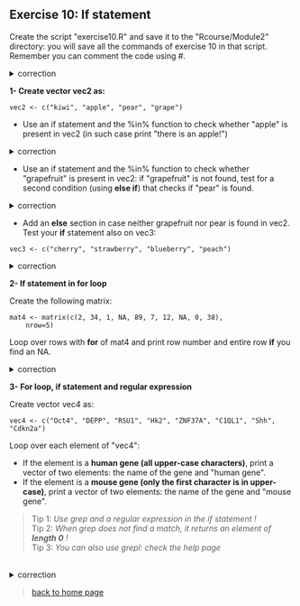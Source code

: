 ## Exercise 10: If statement

Create the script "exercise10.R" and save it to the "Rcourse/Module2" directory: you will save all the commands of exercise 10 in that script.
<br>Remember you can comment the code using #.


<details>
<summary>
correction
</summary>

```{r}
getwd()
setwd("~/Rcourse/Module2")
```

</details>


**1- Create vector vec2 as:**


```{r}
vec2 <- c("kiwi", "apple", "pear", "grape")
```

* Use an if statement and the %in% function to check whether "apple" is present in vec2 (in such case print "there is an apple!")

<details>
<summary>
correction
</summary>

```{r}
if("apple" %in% vec2){
	print("there is an apple there")
}
```

</details>

* Use an if statement and the %in% function to check whether "grapefruit" is present in vec2: if "grapefruit" is not found, test for a second condition (using **else if**) that checks if "pear" is found.

<details>
<summary>
correction
</summary>

```{r}
if("grapefruit" %in% vec2){
        print("there is a grapefruit there")
}else if("pear" %in% vec2){
	print("there is no grapefruit but there is a pear")
}
```

</details>

* Add an **else** section in case neither grapefruit nor pear is found in vec2.<br>
Test your **if** statement also on vec3:

```{r}
vec3 <- c("cherry", "strawberry", "blueberry", "peach")
```

<details>
<summary>
correction
</summary>

```{r}
if("grapefruit" %in% vec2){
        print("there is a grapefruit there")
}else if("pear" %in% vec2){
        print("there is no grapefruit but there is a pear")
}else{
	print("no grapefruit and no pear")
}
```

</details>

**2- If statement in for loop**

Create the following matrix:

```{r}
mat4 <- matrix(c(2, 34, 1, NA, 89, 7, 12, NA, 0, 38),
	nrow=5)
```

Loop over rows with **for** of mat4 and print row number and entire row **if** you find an NA.


<details>
<summary>
correction
</summary>

```{r}
for(k in 1:nrow(mat4)){
	# extract row
	rowk <- mat4[k,]
	if(any(is.na(rowk))){
		print(k)
		print(rowk)
	}
}
```

</details>

**3- For loop, if statement and regular expression**

Create vector vec4 as:

```{r}
vec4 <- c("Oct4", "DEPP", "RSU1", "Hk2", "ZNF37A", "C1QL1", "Shh", "Cdkn2a")
```

Loop over each element of "vec4":
* If the element is a **human gene (all upper-case characters)**, print a vector of two elements: the name of the gene and "human gene".<br>
* If the element is a **mouse gene (only the first character is in upper-case)**, print a vector of two elements: the name of the gene and "mouse gene".<br>

> Tip 1: *Use grep and a regular expression in the if statement !*<br>
> Tip 2: *When grep does not find a match, it returns an element of **length 0** !*<br>
> Tip 3: *You can also use grepl: check the help page*
<br>

<details>
<summary>
correction
</summary>

```{r}
for(gene in vec4){
	if(length(grep(pattern="^[A-Z0-9]+$", x=gene)) != 0){
		print(c(gene, "human gene"))
	}else if(length(grep(pattern="^[A-Z]{1}[a-z0-9]+$", x=gene)) != 0){
		print(c(gene, "mouse gene"))
	}
}

# With grepl
for(gene in vec4){
        if(grepl(pattern="^[A-Z0-9]+$", x=gene)){
                print(c(gene, "human gene"))
        }else if(grepl(pattern="^[A-Z]{1}[a-z0-9]+$", x=gene)){
                print(c(gene, "mouse gene"))
        }
}
```

</details>



> [back to home page](https://biocorecrg.github.io/CRG_RIntroduction)
